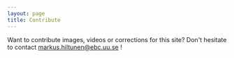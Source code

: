 ```yaml
---
layout: page
title: Contribute
---
```


Want to contribute images, videos or corrections for this site? Don't hesitate to contact markus.hiltunen@ebc.uu.se !
